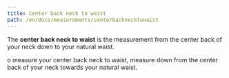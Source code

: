 ```yaml
---
title: Center back neck to waist
path: /en/docs/measurements/centerbacknecktowaist 
---
```


The **center back neck to waist** is the measurement from the center back of your neck down to your natural waist.

o measure your center back neck to waist, measure down from the center back of your neck towards your natural waist.
